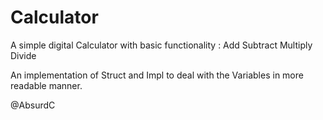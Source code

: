 # Calculator

A simple digital Calculator with basic functionality :
Add
Subtract
Multiply
Divide

An implementation of Struct and Impl to deal with the Variables in more readable manner.


@AbsurdC
